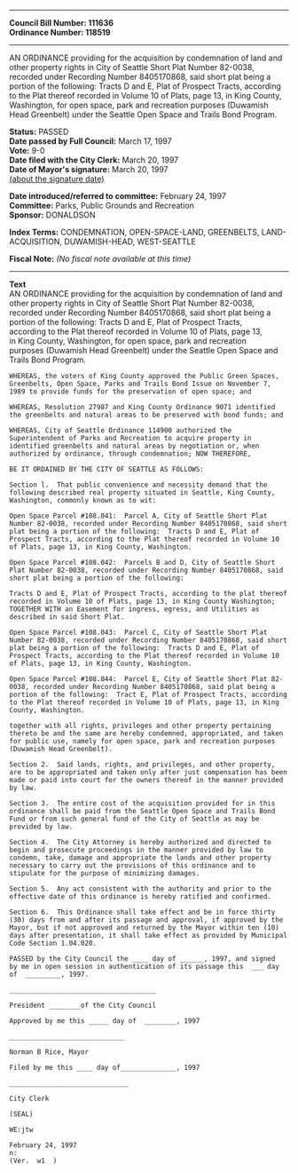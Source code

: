 * * * * *  
  
**Council Bill Number: [](#h0)[](#h2)111636**   
**Ordinance Number: 118519**  
  
* * * * *  
  
AN ORDINANCE providing for the acquisition by condemnation of land and other property rights in City of Seattle Short Plat Number 82-0038, recorded under Recording Number 8405170868, said short plat being a portion of the following: Tracts D and E, Plat of Prospect Tracts, according to the Plat thereof recorded in Volume 10 of Plats, page 13, in King County, Washington, for open space, park and recreation purposes (Duwamish Head Greenbelt) under the Seattle Open Space and Trails Bond Program.  
  
**Status:** PASSED   
**Date passed by Full Council:** March 17, 1997   
**Vote:** 9-0   
**Date filed with the City Clerk:** March 20, 1997   
**Date of Mayor's signature:** March 20, 1997   
[(about the signature date)](/~public/approvaldate.htm)   
  
  
**Date introduced/referred to committee:** February 24, 1997   
**Committee:** Parks, Public Grounds and Recreation   
**Sponsor:** DONALDSON   
  
**Index Terms:** CONDEMNATION, OPEN-SPACE-LAND, GREENBELTS, LAND-ACQUISITION, DUWAMISH-HEAD, WEST-SEATTLE  
  
**Fiscal Note:** *(No fiscal note available at this time)*  
  
* * * * *  
  
**Text**  
    AN ORDINANCE providing for the acquisition by condemnation of land and  
    other property rights in City of Seattle Short Plat Number 82-0038,  
    recorded under Recording Number 8405170868, said short plat being a  
    portion of the following:  Tracts D and E, Plat of Prospect Tracts,  
    according to the Plat thereof recorded in Volume 10 of Plats, page 13,  
    in King County, Washington, for open space, park and recreation  
    purposes (Duwamish Head Greenbelt) under the Seattle Open Space and  
    Trails Bond Program.  
  
    WHEREAS, the voters of King County approved the Public Green Spaces,  
    Greenbelts, Open Space, Parks and Trails Bond Issue on November 7,  
    1989 to provide funds for the preservation of open space; and  
  
    WHEREAS, Resolution 27987 and King County Ordinance 9071 identified  
    the greenbelts and natural areas to be preserved with bond funds; and  
  
    WHEREAS, City of Seattle Ordinance 114900 authorized the  
    Superintendent of Parks and Recreation to acquire property in  
    identified greenbelts and natural areas by negotiation or, when  
    authorized by ordinance, through condemnation; NOW THEREFORE,  
  
    BE IT ORDAINED BY THE CITY OF SEATTLE AS FOLLOWS:  
  
    Section l.  That public convenience and necessity demand that the  
    following described real property situated in Seattle, King County,  
    Washington, commonly known as to wit:  
  
    Open Space Parcel #108.041:  Parcel A, City of Seattle Short Plat  
    Number 82-0038, recorded under Recording Number 8405170868, said short  
    plat being a portion of the following:  Tracts D and E, Plat of  
    Prospect Tracts, according to the Plat thereof recorded in Volume 10  
    of Plats, page 13, in King County, Washington.  
  
    Open Space Parcel #108.042:  Parcels B and D, City of Seattle Short  
    Plat Number 82-0038, recorded under Recording Number 8405170868, said  
    short plat being a portion of the following:  
  
    Tracts D and E, Plat of Prospect Tracts, according to the plat thereof  
    recorded in Volume 10 of Plats, page 13, in King County Washington;  
    TOGETHER WITH an Easement for ingress, egress, and Utilities as  
    described in said Short Plat.  
  
    Open Space Parcel #108.043:  Parcel C, City of Seattle Short Plat  
    Number 82-0038, recorded under Recording Number 8405170868, said short  
    plat being a portion of the following:  Tracts D and E, Plat of  
    Prospect Tracts, according to the Plat thereof recorded in Volume 10  
    of Plats, page 13, in King County, Washington.  
  
    Open Space Parcel #108.044:  Parcel E, City of Seattle Short Plat 82-  
    0038, recorded under Recording Number 8405170868, said plat being a  
    portion of the following:  Tract E, Plat of Prospect Tracts, according  
    to the Plat thereof recorded in Volume 10 of Plats, page 13, in King  
    County, Washington.  
  
    together with all rights, privileges and other property pertaining  
    thereto be and the same are hereby condemned, appropriated, and taken  
    for public use, namely for open space, park and recreation purposes  
    (Duwamish Head Greenbelt).  
  
    Section 2.  Said lands, rights, and privileges, and other property,  
    are to be appropriated and taken only after just compensation has been  
    made or paid into court for the owners thereof in the manner provided  
    by law.  
  
    Section 3.  The entire cost of the acquisition provided for in this  
    ordinance shall be paid from the Seattle Open Space and Trails Bond  
    Fund or from such general fund of the City of Seattle as may be  
    provided by law.  
  
    Section 4.  The City Attorney is hereby authorized and directed to  
    begin and prosecute proceedings in the manner provided by law to  
    condemn, take, damage and appropriate the lands and other property  
    necessary to carry out the provisions of this ordinance and to  
    stipulate for the purpose of minimizing damages.  
  
    Section 5.  Any act consistent with the authority and prior to the  
    effective date of this ordinance is hereby ratified and confirmed.  
  
    Section 6.  This Ordinance shall take effect and be in force thirty  
    (30) days from and after its passage and approval, if approved by the  
    Mayor, but if not approved and returned by the Mayor within ten (10)  
    days after presentation, it shall take effect as provided by Municipal  
    Code Section 1.04.020.  
  
    PASSED by the City Council the ____ day of ______, 1997, and signed  
    by me in open session in authentication of its passage this  ___ day  
    of  _________, 1997.  
  
    _____________________________________  
  
    President ________of the City Council  
  
    Approved by me this _____ day of  ________, 1997  
  
    _____________________________  
  
    Norman B Rice, Mayor  
  
    Filed by me this ____ day of______________, 1997  
  
    ______________________________  
  
    City Clerk  
  
    (SEAL)  
  
    WE:jtw  
  
    February 24, 1997  
    n:  
    (Ver.  w1  )  
